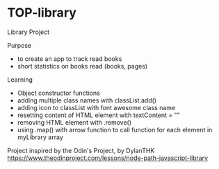 # TOP-library
Library Project

Purpose
- to create an app to track read books
- short statistics on books read (books, pages)

Learning
- Object constructor functions
- adding multiple class names with classList.add()
- adding icon to classList with font awesome class name
- resetting content of HTML element with textContent = ""
- removing HTML element with .remove()
- using .map() with arrow function to call function for each element in myLibrary array

Project inspired by the Odin's Project, by DylanTHK
https://www.theodinproject.com/lessons/node-path-javascript-library